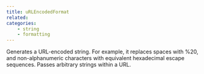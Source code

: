 ```yaml
---
title: uRLEncodedFormat
related:
categories:
    - string
    - formatting
---
```


Generates a URL-encoded string. For example, it replaces spaces
        with %20, and non-alphanumeric characters with equivalent
        hexadecimal escape sequences. Passes arbitrary strings within a
        URL.
